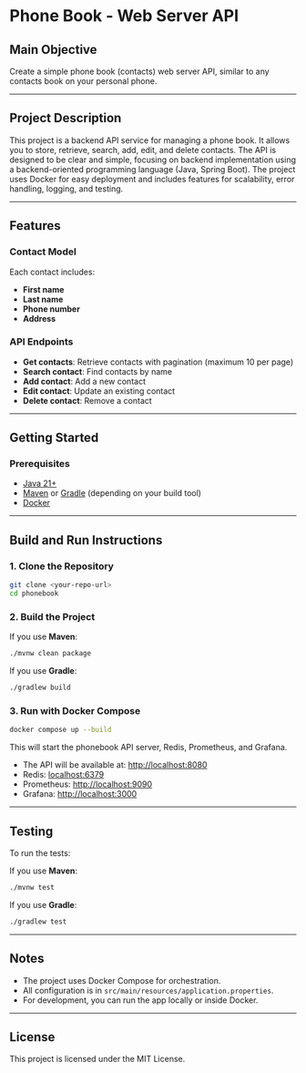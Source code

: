 # Phone Book - Web Server API

## Main Objective

Create a simple phone book (contacts) web server API, similar to any contacts book on your personal phone.

---

## Project Description

This project is a backend API service for managing a phone book. It allows you to store, retrieve, search, add, edit, and delete contacts. The API is designed to be clear and simple, focusing on backend implementation using a backend-oriented programming language (Java, Spring Boot). The project uses Docker for easy deployment and includes features for scalability, error handling, logging, and testing.

---

## Features

### Contact Model

Each contact includes:
- **First name**
- **Last name**
- **Phone number**
- **Address**

### API Endpoints

- **Get contacts**: Retrieve contacts with pagination (maximum 10 per page)
- **Search contact**: Find contacts by name
- **Add contact**: Add a new contact
- **Edit contact**: Update an existing contact
- **Delete contact**: Remove a contact

---

## Getting Started

### Prerequisites

- [Java 21+](https://adoptopenjdk.net/)
- [Maven](https://maven.apache.org/) or [Gradle](https://gradle.org/) (depending on your build tool)
- [Docker](https://www.docker.com/)

---

## Build and Run Instructions

### 1. Clone the Repository

```sh
git clone <your-repo-url>
cd phonebook
```

### 2. Build the Project

If you use **Maven**:
```sh
./mvnw clean package
```

If you use **Gradle**:
```sh
./gradlew build
```

### 3. Run with Docker Compose

```sh
docker compose up --build
```

This will start the phonebook API server, Redis, Prometheus, and Grafana.

- The API will be available at: [http://localhost:8080](http://localhost:8080)
- Redis: [localhost:6379](http://localhost:6379)
- Prometheus: [http://localhost:9090](http://localhost:9090)
- Grafana: [http://localhost:3000](http://localhost:3000)

---

## Testing

To run the tests:

If you use **Maven**:
```sh
./mvnw test
```

If you use **Gradle**:
```sh
./gradlew test
```

---

## Notes

- The project uses Docker Compose for orchestration.
- All configuration is in `src/main/resources/application.properties`.
- For development, you can run the app locally or inside Docker.

---

## License

This project is licensed under the MIT License. 